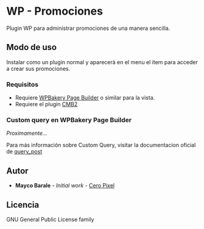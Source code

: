 # WP - Promociones

Plugin WP para administrar promociones de una manera sencilla.

## Modo de uso

Instalar como un plugin normal y aparecerà en el menu el item para acceder a crear sus promociones.

### Requisitos

* Requiere [WPBakery Page Builder](https://wpbakery.com/) o similar para la vista.
* Requiere el plugin [CMB2](https://es.wordpress.org/plugins/cmb2/)

### Custom query en WPBakery Page Builder

*Proximamente...*

Para más información sobre Custom Query, visitar la documentacion oficial de [query_post](https://developer.wordpress.org/reference/functions/query_posts/)

## Autor

* **Mayco Barale** - *Initial work* - [Cero Pixel](http://ceropixel.com.ar)

## Licencia

GNU General Public License family